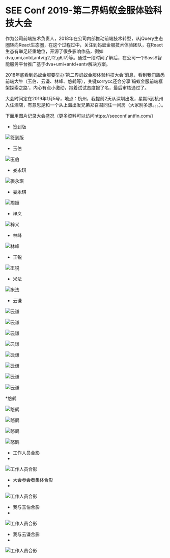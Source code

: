 
# SEE Conf 2019-第二界蚂蚁金服体验科技大会

 作为公司前端技术负责人，2018年在公司内部推动前端技术转型，从jQuery生态圈转向React生态圈，在这个过程过中，关注到蚂蚁金服技术体验团队，在React生态有举足轻重地位，开源了很多影响作品，例如dva,umi,antd,antv(g2,f2,g6,l7)等。通过一段时间了解后，在公司一个SassS智能服务平台推广基于dva+umi+antd+antv解决方案。

2018年底看到蚂蚁金服要举办‘第二界蚂蚁金服体验科技大会’消息，看到我们熟悉前端大牛（玉伯、云谦、林峰、悠鹤等），关键sorrycc还会分享‘蚂蚁金服前端框架探索之路’，内心有点小激动，抱着试试态度报了名，最后审核通过了。

大会时间定在2019年1月5号，地点：杭州，我提前2天从深圳出发，星期5到杭州入住酒店，有意思是和一个从上海出发兄弟郑召召同住一间房（大家别多想。。。）。

下面用图片记录大会盛况（更多资料可以访问https://seeconf.antfin.com/）

* 签到版
  
![签到版](/images/seeconf/2019-01-05193926.jpg)


* 玉伯

![玉伯](/images/seeconf/IMG_20190105_173600.jpg)

* 娄永琪

![娄永琪](/images/seeconf/IMG_20190105_173601.png)

* 娄永琪

![周姮](/images/seeconf/IMG_20190105_173602.jpg)

* 梓义

![梓义](/images/seeconf/IMG_20190105_173603.jpg)

* 林峰

![林峰](/images/seeconf/IMG_20190105_173604.jpg)

* 王锐

![王锐](/images/seeconf/IMG_20190105_173605.png)


* 米法

![米法](/images/seeconf/IMG_20190105_173606.jpg)


* 云谦 

![云谦](/images/seeconf/IMG_20190105_173607.jpg)

![云谦](/images/seeconf/IMG_20190105_161421.jpg)


![云谦](/images/seeconf/IMG_20190105_161624.jpg)


![云谦](/images/seeconf/IMG_20190105_161701.jpg)


![云谦](/images/seeconf/IMG_20190105_162129.jpg)


![云谦](/images/seeconf/IMG_20190105_162220.jpg)


![云谦](/images/seeconf/IMG_20190105_162502.jpg)

![云谦](/images/seeconf/IMG_20190105_162844.jpg)

*悠鹤

![悠鹤](/images/seeconf/IMG_20190105_164036.jpg)

![悠鹤](/images/seeconf/IMG_20190105_165036.jpg)

![悠鹤](/images/seeconf/IMG_20190105_170657.jpg)

![悠鹤](/images/seeconf/IMG_20190105_170901.jpg)

* 工作人员合影
* 
![工作人员合影](/images/seeconf/2019-01-05192306.jpg)

* 大会参会者集体合影
* 
![工作人员合影](/images/seeconf/IMG_20190105_173608.jpg)


* 我与玉伯合影
* 
![工作人员合影](/images/seeconf/IMG_20190105_172608.jpg)

* 我与云谦合影
* 
![工作人员合影](/images/seeconf/IMG_20190105_173509.jpg)


